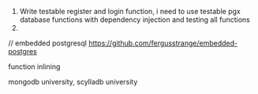 1. Write testable register and login function, i need to use testable pgx database functions with dependency injection and testing all functions
2. 


// embedded postgresql
https://github.com/fergusstrange/embedded-postgres

function inlining

mongodb university, scylladb university